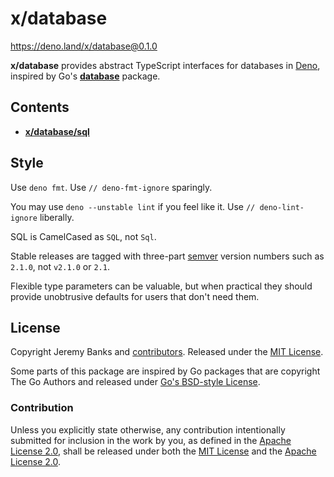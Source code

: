 # x/database

https://deno.land/x/database@0.1.0

**x/database** provides abstract TypeScript interfaces for databases in [Deno],
inspired by Go's [**database**](https://golang.org/pkg/database/sql/) package.

[Deno]: https://deno.land/

## Contents

- [**x/database/sql**](./sql/)

## Style

Use `deno fmt`. Use `// deno-fmt-ignore` sparingly.

You may use `deno --unstable lint` if you feel like it. Use
`// deno-lint-ignore` liberally.

SQL is CamelCased as `SQL`, not `Sql`.

Stable releases are tagged with three-part [semver] version numbers such as
`2.1.0`, not `v2.1.0` or `2.1`.

[semver]: https://semver.org/spec/v2.0.0.html

Flexible type parameters can be valuable, but when practical they should provide
unobtrusive defaults for users that don't need them.

## License

Copyright Jeremy Banks and [contributors]. Released under the [MIT License].

[contributors]: https://github.com/jeremyBanks/database/graphs/contributors
[MIT License]: http://opensource.org/licenses/MIT

Some parts of this package are inspired by Go packages that are copyright The Go
Authors and released under [Go's BSD-style License].

[Go's BSD-style License]: https://golang.org/LICENSE

### Contribution

Unless you explicitly state otherwise, any contribution intentionally submitted
for inclusion in the work by you, as defined in the [Apache License 2.0], shall
be released under both the [MIT License] and the [Apache License 2.0].

[Apache License 2.0]: http://www.apache.org/licenses/LICENSE-2.0
